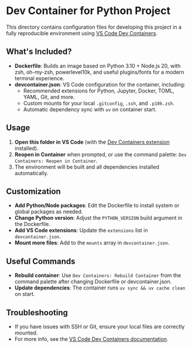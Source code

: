 # Dev Container for Python Project

This directory contains configuration files for developing this project in a fully reproducible environment using [VS Code Dev Containers](https://code.visualstudio.com/docs/devcontainers/containers).

## What's Included?

- **Dockerfile**: Builds an image based on Python 3.10 + Node.js 20, with zsh, oh-my-zsh, powerlevel10k, and useful plugins/fonts for a modern terminal experience.
- **devcontainer.json**: VS Code configuration for the container, including:
  - Recommended extensions for Python, Jupyter, Docker, TOML, YAML, Git, and more.
  - Custom mounts for your local `.gitconfig`, `.ssh`, and `.p10k.zsh`.
  - Automatic dependency sync with `uv` on container start.

## Usage

1. **Open this folder in VS Code** (with the [Dev Containers extension](https://marketplace.visualstudio.com/items?itemName=ms-vscode-remote.remote-containers) installed).
2. **Reopen in Container** when prompted, or use the command palette: `Dev Containers: Reopen in Container`.
3. The environment will be built and all dependencies installed automatically.

## Customization

- **Add Python/Node packages**: Edit the Dockerfile to install system or global packages as needed.
- **Change Python version**: Adjust the `PYTHON_VERSION` build argument in the Dockerfile.
- **Add VS Code extensions**: Update the `extensions` list in `devcontainer.json`.
- **Mount more files**: Add to the `mounts` array in `devcontainer.json`.

## Useful Commands

- **Rebuild container**: Use `Dev Containers: Rebuild Container` from the command palette after changing Dockerfile or devcontainer.json.
- **Update dependencies**: The container runs `uv sync && uv cache clean` on start.

## Troubleshooting

- If you have issues with SSH or Git, ensure your local files are correctly mounted.
- For more info, see the [VS Code Dev Containers documentation](https://code.visualstudio.com/docs/devcontainers/containers).
